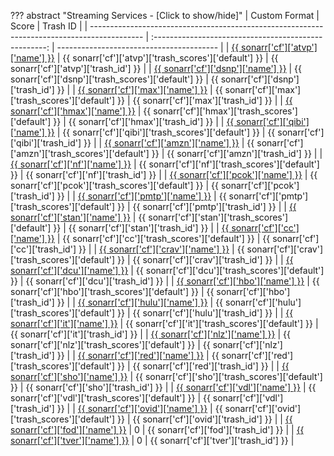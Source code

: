 ??? abstract "Streaming Services - [Click to show/hide]"
    | Custom Format                                                                               |                         Score                         | Trash ID                                 |
    | ------------------------------------------------------------------------------------------- | :---------------------------------------------------: | ---------------------------------------- |
    | [{{ sonarr['cf']['atvp']['name'] }}](/Sonarr/sonarr-collection-of-custom-formats/#atvp)     | {{ sonarr['cf']['atvp']['trash_scores']['default'] }} | {{ sonarr['cf']['atvp']['trash_id'] }}   |
    | [{{ sonarr['cf']['dsnp']['name'] }}](/Sonarr/sonarr-collection-of-custom-formats/#dsnp)     | {{ sonarr['cf']['dsnp']['trash_scores']['default'] }} | {{ sonarr['cf']['dsnp']['trash_id'] }}   |
    | [{{ sonarr['cf']['max']['name'] }}](/Sonarr/sonarr-collection-of-custom-formats/#max)       | {{ sonarr['cf']['max']['trash_scores']['default'] }}  | {{ sonarr['cf']['max']['trash_id'] }}    |
    | [{{ sonarr['cf']['hmax']['name'] }}](/Sonarr/sonarr-collection-of-custom-formats/#hmax)     | {{ sonarr['cf']['hmax']['trash_scores']['default'] }} | {{ sonarr['cf']['hmax']['trash_id'] }}   |
    | [{{ sonarr['cf']['qibi']['name'] }}](/Sonarr/sonarr-collection-of-custom-formats/#qibi)     | {{ sonarr['cf']['qibi']['trash_scores']['default'] }} | {{ sonarr['cf']['qibi']['trash_id'] }}   |
    | [{{ sonarr['cf']['amzn']['name'] }}](/Sonarr/sonarr-collection-of-custom-formats/#amzn)     | {{ sonarr['cf']['amzn']['trash_scores']['default'] }} | {{ sonarr['cf']['amzn']['trash_id'] }}   |
    | [{{ sonarr['cf']['nf']['name'] }}](/Sonarr/sonarr-collection-of-custom-formats/#nf)         |  {{ sonarr['cf']['nf']['trash_scores']['default'] }}  | {{ sonarr['cf']['nf']['trash_id'] }}     |
    | [{{ sonarr['cf']['pcok']['name'] }}](/Sonarr/sonarr-collection-of-custom-formats/#pcok)     | {{ sonarr['cf']['pcok']['trash_scores']['default'] }} | {{ sonarr['cf']['pcok']['trash_id'] }}   |
    | [{{ sonarr['cf']['pmtp']['name'] }}](/Sonarr/sonarr-collection-of-custom-formats/#pmtp)     | {{ sonarr['cf']['pmtp']['trash_scores']['default'] }} | {{ sonarr['cf']['pmtp']['trash_id'] }}   |
    | [{{ sonarr['cf']['stan']['name'] }}](/Sonarr/sonarr-collection-of-custom-formats/#stan)     | {{ sonarr['cf']['stan']['trash_scores']['default'] }} | {{ sonarr['cf']['stan']['trash_id'] }}   |
    | [{{ sonarr['cf']['cc']['name'] }}](/Sonarr/sonarr-collection-of-custom-formats/#cc)         |  {{ sonarr['cf']['cc']['trash_scores']['default'] }}  | {{ sonarr['cf']['cc']['trash_id'] }}     |
    | [{{ sonarr['cf']['crav']['name'] }}](/Sonarr/sonarr-collection-of-custom-formats/#crav)     | {{ sonarr['cf']['crav']['trash_scores']['default'] }} | {{ sonarr['cf']['crav']['trash_id'] }}   |
    | [{{ sonarr['cf']['dcu']['name'] }}](/Sonarr/sonarr-collection-of-custom-formats/#dcu)       | {{ sonarr['cf']['dcu']['trash_scores']['default'] }}  | {{ sonarr['cf']['dcu']['trash_id'] }}    |
    | [{{ sonarr['cf']['hbo']['name'] }}](/Sonarr/sonarr-collection-of-custom-formats/#hbo)       | {{ sonarr['cf']['hbo']['trash_scores']['default'] }}  | {{ sonarr['cf']['hbo']['trash_id'] }}    |
    | [{{ sonarr['cf']['hulu']['name'] }}](/Sonarr/sonarr-collection-of-custom-formats/#hulu)     | {{ sonarr['cf']['hulu']['trash_scores']['default'] }} | {{ sonarr['cf']['hulu']['trash_id'] }}   |
    | [{{ sonarr['cf']['it']['name'] }}](/Sonarr/sonarr-collection-of-custom-formats/#it)         |  {{ sonarr['cf']['it']['trash_scores']['default'] }}  | {{ sonarr['cf']['it']['trash_id'] }}     |
    | [{{ sonarr['cf']['nlz']['name'] }}](/Sonarr/sonarr-collection-of-custom-formats/#nlz)       | {{ sonarr['cf']['nlz']['trash_scores']['default'] }}  | {{ sonarr['cf']['nlz']['trash_id'] }}    |
    | [{{ sonarr['cf']['red']['name'] }}](/Sonarr/sonarr-collection-of-custom-formats/#red)       | {{ sonarr['cf']['red']['trash_scores']['default'] }}  | {{ sonarr['cf']['red']['trash_id'] }}    |
    | [{{ sonarr['cf']['sho']['name'] }}](/Sonarr/sonarr-collection-of-custom-formats/#sho)       | {{ sonarr['cf']['sho']['trash_scores']['default'] }}  | {{ sonarr['cf']['sho']['trash_id'] }}    |
    | [{{ sonarr['cf']['vdl']['name'] }}](/Sonarr/sonarr-collection-of-custom-formats/#vdl)       | {{ sonarr['cf']['vdl']['trash_scores']['default'] }}  | {{ sonarr['cf']['vdl']['trash_id'] }}    |
    | [{{ sonarr['cf']['ovid']['name'] }}](/Sonarr/sonarr-collection-of-custom-formats/#ovid)     | {{ sonarr['cf']['ovid']['trash_scores']['default'] }} | {{ sonarr['cf']['ovid']['trash_id'] }}   |
    | [{{ sonarr['cf']['fod']['name'] }}](/Sonarr/sonarr-collection-of-custom-formats/#fod)       |                           0                           | {{ sonarr['cf']['fod']['trash_id'] }}    |
    | [{{ sonarr['cf']['tver']['name'] }}](/Sonarr/sonarr-collection-of-custom-formats/#tver)     |                           0                           | {{ sonarr['cf']['tver']['trash_id'] }}   |
